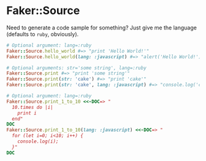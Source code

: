 # Faker::Source
Need to generate a code sample for something? Just give me the language (defaults to `ruby`, obviously).

```ruby
# Optional argument: lang=:ruby
Faker::Source.hello_world #=> "print 'Hello World!'"
Faker::Source.hello_world(lang: :javascript) #=> "alert('Hello World!');"

# Optional arguments: str='some string', lang=:ruby
Faker::Source.print #=> "print 'some string'"
Faker::Source.print(str: 'cake') #=> "print 'cake'"
Faker::Source.print(str: 'cake', lang: :javascript) #=> "console.log('cake');"

# Optional argument: lang=:ruby
Faker::Source.print_1_to_10 <<-DOC=> "
  10.times do |i|
    print i
  end"
DOC
Faker::Source.print_1_to_10(lang: :javascript) <<-DOC=> "
  for (let i=0; i<10; i++) {
    console.log(i);
  }"
DOC
```
